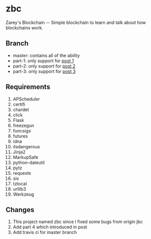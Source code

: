 # zbc
Zarey's Blockchain -- Simple blockchain to learn and talk about how blockchains work.

## Branch
- master: contains all of the ability
- part-1: only support for [post 1](https://z2care.github.io/2018/11/12/How-to-Build-Your-Own-Blockchain-Part-1/)
- part-2: only support for [post 2](https://z2care.github.io/2018/11/13/How-to-Build-Your-Own-Blockchain-Part-2/)
- part-3: only support for [post 3](https://z2care.github.io/2018/11/13/How-to-Build-Your-Own-Blockchain-Part-3/)

## Requirements
1. APScheduler
2. certifi
3. chardet
4. click
5. Flask
6. freezegun
7. funcsigs
8. futures
9. idna
10. itsdangerous
11. Jinja2
12. MarkupSafe
13. python-dateutil
14. pytz
15. requests
16. six
17. tzlocal
18. urllib3
19. Werkzeug

## Changes
1. This project named zbc since I fixed some bugs from origin jbc
2. Add part 4 which introduced in post
3. Add travis ci for master branch
